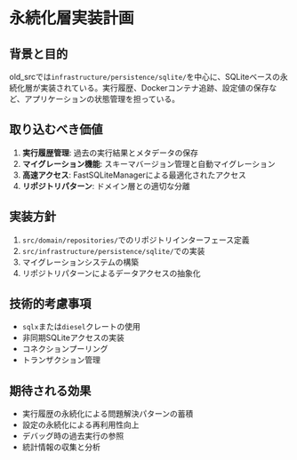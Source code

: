 # 永続化層実装計画

## 背景と目的
old_srcでは`infrastructure/persistence/sqlite/`を中心に、SQLiteベースの永続化層が実装されている。実行履歴、Dockerコンテナ追跡、設定値の保存など、アプリケーションの状態管理を担っている。

## 取り込むべき価値
1. **実行履歴管理**: 過去の実行結果とメタデータの保存
2. **マイグレーション機能**: スキーマバージョン管理と自動マイグレーション
3. **高速アクセス**: FastSQLiteManagerによる最適化されたアクセス
4. **リポジトリパターン**: ドメイン層との適切な分離

## 実装方針
1. `src/domain/repositories/`でのリポジトリインターフェース定義
2. `src/infrastructure/persistence/sqlite/`での実装
3. マイグレーションシステムの構築
4. リポジトリパターンによるデータアクセスの抽象化

## 技術的考慮事項
- `sqlx`または`diesel`クレートの使用
- 非同期SQLiteアクセスの実装
- コネクションプーリング
- トランザクション管理

## 期待される効果
- 実行履歴の永続化による問題解決パターンの蓄積
- 設定の永続化による再利用性向上
- デバッグ時の過去実行の参照
- 統計情報の収集と分析